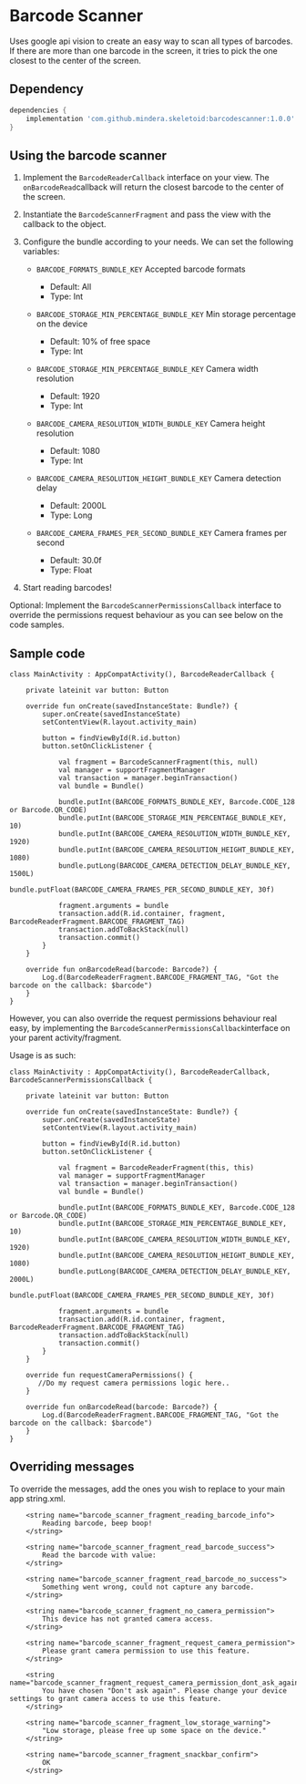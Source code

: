 # Barcode Scanner

Uses google api vision to create an easy way to scan all types of barcodes. If there are more than one barcode in the screen,
it tries to pick the one closest to the center of the screen.

## Dependency

```groovy
dependencies {
    implementation 'com.github.mindera.skeletoid:barcodescanner:1.0.0'
}
```

## Using the barcode scanner

1. Implement the `BarcodeReaderCallback` interface on your view. The `onBarcodeRead`callback will return the closest barcode to the center of the screen.
2. Instantiate the `BarcodeScannerFragment` and pass the view with the callback to the object.
3. Configure the bundle according to your needs. We can set the following variables:

    - `BARCODE_FORMATS_BUNDLE_KEY` Accepted barcode formats
      - Default: All
      - Type: Int
      
    - `BARCODE_STORAGE_MIN_PERCENTAGE_BUNDLE_KEY` Min storage percentage on the device
      - Default: 10% of free space
      - Type: Int
      
    - `BARCODE_STORAGE_MIN_PERCENTAGE_BUNDLE_KEY` Camera width resolution
      - Default: 1920
      - Type: Int
      
    - `BARCODE_CAMERA_RESOLUTION_WIDTH_BUNDLE_KEY` Camera height resolution
      - Default: 1080 
      - Type: Int
      
    - `BARCODE_CAMERA_RESOLUTION_HEIGHT_BUNDLE_KEY` Camera detection delay
      - Default: 2000L 
      - Type: Long
      
    - `BARCODE_CAMERA_FRAMES_PER_SECOND_BUNDLE_KEY` Camera frames per second
      - Default: 30.0f 
      - Type: Float
      
4. Start reading barcodes!

Optional: Implement the `BarcodeScannerPermissionsCallback` interface to override the permissions request behaviour as you can see below on the code samples.

## Sample code

```
class MainActivity : AppCompatActivity(), BarcodeReaderCallback {

    private lateinit var button: Button

    override fun onCreate(savedInstanceState: Bundle?) {
        super.onCreate(savedInstanceState)
        setContentView(R.layout.activity_main)

        button = findViewById(R.id.button)
        button.setOnClickListener {

            val fragment = BarcodeScannerFragment(this, null)
            val manager = supportFragmentManager
            val transaction = manager.beginTransaction()
            val bundle = Bundle()

            bundle.putInt(BARCODE_FORMATS_BUNDLE_KEY, Barcode.CODE_128 or Barcode.QR_CODE)
            bundle.putInt(BARCODE_STORAGE_MIN_PERCENTAGE_BUNDLE_KEY, 10)
            bundle.putInt(BARCODE_CAMERA_RESOLUTION_WIDTH_BUNDLE_KEY, 1920)
            bundle.putInt(BARCODE_CAMERA_RESOLUTION_HEIGHT_BUNDLE_KEY, 1080)
            bundle.putLong(BARCODE_CAMERA_DETECTION_DELAY_BUNDLE_KEY, 1500L)
            bundle.putFloat(BARCODE_CAMERA_FRAMES_PER_SECOND_BUNDLE_KEY, 30f)

            fragment.arguments = bundle
            transaction.add(R.id.container, fragment, BarcodeReaderFragment.BARCODE_FRAGMENT_TAG)
            transaction.addToBackStack(null)
            transaction.commit()
        }
    }

    override fun onBarcodeRead(barcode: Barcode?) {
        Log.d(BarcodeReaderFragment.BARCODE_FRAGMENT_TAG, "Got the barcode on the callback: $barcode")
    }
}
```

However, you can also override the request permissions behaviour real easy, by implementing the `BarcodeScannerPermissionsCallback`interface on your parent activity/fragment.

Usage is as such:

```
class MainActivity : AppCompatActivity(), BarcodeReaderCallback, BarcodeScannerPermissionsCallback {

    private lateinit var button: Button

    override fun onCreate(savedInstanceState: Bundle?) {
        super.onCreate(savedInstanceState)
        setContentView(R.layout.activity_main)

        button = findViewById(R.id.button)
        button.setOnClickListener {

            val fragment = BarcodeReaderFragment(this, this)
            val manager = supportFragmentManager
            val transaction = manager.beginTransaction()
            val bundle = Bundle()

            bundle.putInt(BARCODE_FORMATS_BUNDLE_KEY, Barcode.CODE_128 or Barcode.QR_CODE)
            bundle.putInt(BARCODE_STORAGE_MIN_PERCENTAGE_BUNDLE_KEY, 10)
            bundle.putInt(BARCODE_CAMERA_RESOLUTION_WIDTH_BUNDLE_KEY, 1920)
            bundle.putInt(BARCODE_CAMERA_RESOLUTION_HEIGHT_BUNDLE_KEY, 1080)
            bundle.putLong(BARCODE_CAMERA_DETECTION_DELAY_BUNDLE_KEY, 2000L)
            bundle.putFloat(BARCODE_CAMERA_FRAMES_PER_SECOND_BUNDLE_KEY, 30f)

            fragment.arguments = bundle
            transaction.add(R.id.container, fragment, BarcodeReaderFragment.BARCODE_FRAGMENT_TAG)
            transaction.addToBackStack(null)
            transaction.commit()
        }
    }

    override fun requestCameraPermissions() {
       //Do my request camera permissions logic here..
    }

    override fun onBarcodeRead(barcode: Barcode?) {
        Log.d(BarcodeReaderFragment.BARCODE_FRAGMENT_TAG, "Got the barcode on the callback: $barcode")
    }
}
```

## Overriding messages

To override the messages, add the ones you wish to replace to your main app string.xml.

```
    <string name="barcode_scanner_fragment_reading_barcode_info">
        Reading barcode, beep boop!
    </string>

    <string name="barcode_scanner_fragment_read_barcode_success">
        Read the barcode with value:
    </string>

    <string name="barcode_scanner_fragment_read_barcode_no_success">
        Something went wrong, could not capture any barcode.
    </string>

    <string name="barcode_scanner_fragment_no_camera_permission">
        This device has not granted camera access.
    </string>

    <string name="barcode_scanner_fragment_request_camera_permission">
        Please grant camera permission to use this feature.
    </string>

    <string name="barcode_scanner_fragment_request_camera_permission_dont_ask_again">
        You have chosen "Don't ask again". Please change your device settings to grant camera access to use this feature.
    </string>

    <string name="barcode_scanner_fragment_low_storage_warning">
        "Low storage, please free up some space on the device."
    </string>

    <string name="barcode_scanner_fragment_snackbar_confirm">
        OK
    </string>
```

